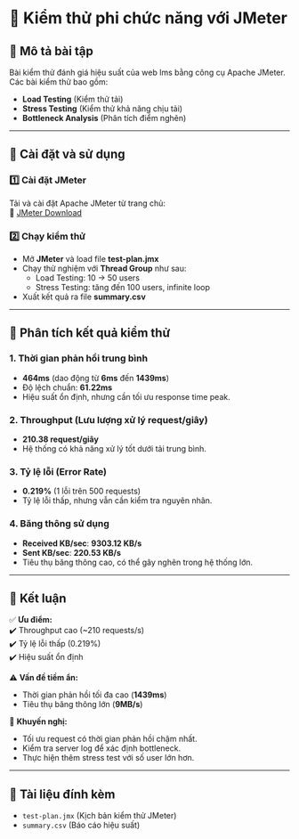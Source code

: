 # 📌 Kiểm thử phi chức năng với JMeter

## 🔹 Mô tả bài tập
Bài kiểm thử đánh giá hiệu suất của web lms bằng công cụ Apache JMeter.  
Các bài kiểm thử bao gồm:
- **Load Testing** (Kiểm thử tải)
- **Stress Testing** (Kiểm thử khả năng chịu tải)
- **Bottleneck Analysis** (Phân tích điểm nghẽn)

---

## 🔹 Cài đặt và sử dụng
### 1️⃣ Cài đặt JMeter
Tải và cài đặt Apache JMeter từ trang chủ:  
🔗 [JMeter Download](https://jmeter.apache.org/)

### 2️⃣ Chạy kiểm thử
- Mở **JMeter** và load file **test-plan.jmx**  
- Chạy thử nghiệm với **Thread Group** như sau:
  - Load Testing: 10 → 50 users
  - Stress Testing: tăng đến 100 users, infinite loop
- Xuất kết quả ra file **summary.csv**

---

## 🔹 Phân tích kết quả kiểm thử
### **1. Thời gian phản hồi trung bình**
- **464ms** (dao động từ **6ms** đến **1439ms**)
- Độ lệch chuẩn: **61.22ms**
- Hiệu suất ổn định, nhưng cần tối ưu response time peak.

### **2. Throughput (Lưu lượng xử lý request/giây)**
- **210.38 request/giây**
- Hệ thống có khả năng xử lý tốt dưới tải trung bình.

### **3. Tỷ lệ lỗi (Error Rate)**
- **0.219%** (1 lỗi trên 500 requests)
- Tỷ lệ lỗi thấp, nhưng vẫn cần kiểm tra nguyên nhân.

### **4. Băng thông sử dụng**
- **Received KB/sec**: **9303.12 KB/s**
- **Sent KB/sec**: **220.53 KB/s**
- Tiêu thụ băng thông cao, có thể gây nghẽn trong hệ thống lớn.

---

## 🔹 Kết luận
✅ **Ưu điểm:**  
✔️ Throughput cao (~210 requests/s)  
✔️ Tỷ lệ lỗi thấp (0.219%)  
✔️ Hiệu suất ổn định  

⚠️ **Vấn đề tiềm ẩn:**  
- Thời gian phản hồi tối đa cao (**1439ms**)  
- Tiêu thụ băng thông lớn (**9MB/s**)  

📌 **Khuyến nghị:**  
- Tối ưu request có thời gian phản hồi chậm nhất.  
- Kiểm tra server log để xác định bottleneck.  
- Thực hiện thêm stress test với số user lớn hơn.  

---

## 📎 Tài liệu đính kèm
- `test-plan.jmx` (Kịch bản kiểm thử JMeter)  
- `summary.csv` (Báo cáo hiệu suất)  
